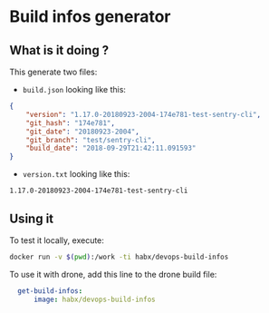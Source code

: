 # Build infos generator

## What is it doing ?
This generate two files:

- `build.json` looking like this: 
```json
{
    "version": "1.17.0-20180923-2004-174e781-test-sentry-cli",
    "git_hash": "174e781",
    "git_date": "20180923-2004",
    "git_branch": "test/sentry-cli",
    "build_date": "2018-09-29T21:42:11.091593"
}
```

- `version.txt` looking like this:
```
1.17.0-20180923-2004-174e781-test-sentry-cli
```

## Using it
To test it locally, execute:
```bash
docker run -v $(pwd):/work -ti habx/devops-build-infos
```

To use it with drone, add this line to the drone build file:
```yaml
  get-build-infos:
      image: habx/devops-build-infos
```

